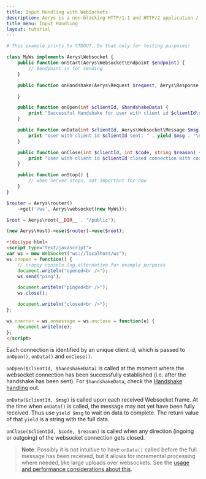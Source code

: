 ```yaml
---
title: Input Handling with WebSockets
description: Aerys is a non-blocking HTTP/1.1 and HTTP/2 application / websocket / static file server.
title_menu: Input Handling
layout: tutorial
---
```


```php
# This example prints to STDOUT. Do that only for testing purposes!

class MyWs implements Aerys\Websocket {
	public function onStart(Aerys\Websocket\Endpoint $endpoint) {
		// $endpoint is for sending
	}

	public function onHandshake(Aerys\Request $request, Aerys\Response $response) {

	}

	public function onOpen(int $clientId, $handshakeData) {
		print "Successful Handshake for user with client id $clientId\n";
	}

	public function onData(int $clientId, Aerys\Websocket\Message $msg) {
		print "User with client id $clientId sent: " . yield $msg . "\n";
	}

	public function onClose(int $clientId, int $code, string $reason) {
		print "User with client id $clientId closed connection with code $code\n";
	}

	public function onStop() {
		// when server stops, not important for now
	}
}
```

```php
$router = Aerys\router()
	->get('/ws', Aerys\websocket(new MyWs));

$root = Aerys\root(__DIR__ . "/public");

(new Aerys\Host)->use($router)->use($root);
```

```html
<!doctype html>
<script type="text/javascript">
var ws = new WebSocket("ws://localhost/ws");
ws.onopen = function() {
	// crappy console.log alternative for example purposes
	document.writeln("opened<br />");
	ws.send("ping");

	document.writeln("pinged<br />");
	ws.close();

	document.writeln("closed<br />");
};

ws.onerror = ws.onmessage = ws.onclose = function(e) {
	document.writeln(e);
};
</script>
```

Each connection is identified by an unique client id, which is passed to `onOpen()`, `onData()` and `onClose()`.

`onOpen($clientId, $handshakeData)` is called at the moment where the websocket connection has been successfully established (i.e. after the handshake has been sent). For `$handshakeData`, check the [Handshake handling](handshake.md) out.

`onData($clientId, $msg)` is called upon each received Websocket frame. At the time when `onData()` is called, the message may not yet have been fully received. Thus use `yield $msg` to wait on data to complete. The return value of that `yield` is a string with the full data.

`onClose($clientId, $code, $reason)` is called when any direction (ingoing or outgoing) of the websocket connection gets closed.

> **Note**: Possibly it is not intuitive to have `onData()` called before the full message has been received, but it allows for incremental processing where needed, like large uploads over websockets. See the [usage and performance considerations about this](../performance/body.md).
